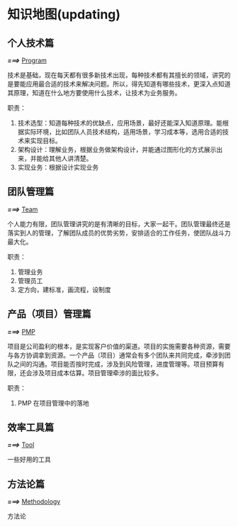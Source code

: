 # 知识地图(updating)

## 个人技术篇

**_===>_** [Program](program/README.md)

技术是基础，现在每天都有很多新技术出现，每种技术都有其擅长的领域，讲究的是要能应用最合适的技术来解决问题。所以，得先知道有哪些技术，更深入点知道其原理，知道在什么地方要使用什么技术，让技术为业务服务。

职责：

1. 技术选型：知道每种技术的优缺点，应用场景，最好还能深入知道原理。能根据实际环境，比如团队人员技术结构，适用场景，学习成本等，选用合适的技术来实现目标。
2. 架构设计：理解业务，根据业务做架构设计，并能通过图形化的方式展示出来，并能给其他人讲清楚。
3. 实现业务：根据设计实现业务

## 团队管理篇

**_===>_** [Team](team/README.md)

个人能力有限，团队管理讲究的是有清晰的目标，大家一起干。团队管理最终还是落实到人的管理，了解团队成员的优势劣势，安排适合的工作任务，使团队战斗力最大化。

职责：

1. 管理业务
2. 管理员工
3. 定方向，建标准，画流程，设制度

## 产品（项目）管理篇

**_===>_** [PMP](pmp/README.md)

项目是公司盈利的根本，是实现客户价值的渠道。项目的实施需要各种资源，需要与各方协调拿到资源。一个产品（项目）通常会有多个团队来共同完成，牵涉到团队之间的沟通。项目能否按时完成，涉及到风险管理，进度管理等。项目预算有限，还会涉及项目成本估算。项目管理牵涉的面比较多。

职责：

1. PMP 在项目管理中的落地

## 效率工具篇

**_===>_** [Tool](tool/README.md)

一些好用的工具

## 方法论篇

**_===>_** [Methodology](methodology/README.md)

方法论
